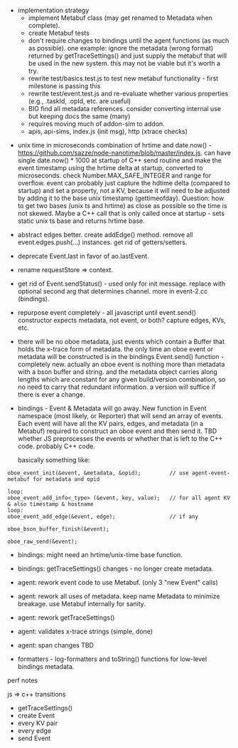 * implementation strategy
  - implement Metabuf class (may get renamed to Metadata when complete).
  - create Metabuf tests
  - don't require changes to bindings until the agent functions (as much as possible). one example:
    ignore the metadata (wrong format) returned by getTraceSettings() and just supply the metabuf
    that will be used in the new system. this may not be viable but it's worth a try.
  - rewrite test/basics.test.js to test new metabuf functionality - first milestone is passing this
  - rewrite test/event.test.js and re-evaluate whether various properties (e.g., .taskId, .opId, etc. are useful)
  - BIG find all metadata references. consider converting internal use but keeping docs the same (many)
  - requires moving much of addon-sim to addon.
  - apis, api-sims, index.js (init msg), http (xtrace checks)

- unix time in microseconds
  combination of hrtime and date.now() - https://github.com/sazze/node-nanotime/blob/master/index.js.
  can have single date.now() * 1000 at startup of C++ send routine and make the event timestamp using the
  hrtime delta at startup, converted to microseconds. check Number.MAX_SAFE_INTEGER and range for overflow.
  event can probably just capture the hdtime delta (compared to startup) and set a property, not a KV,
  because it will need to be adjusted by adding it to the base unix timestamp (gettimeofday). Question: how
  to get two bases (unix ts and hrtime) as close as possible so the time is not skewed. Maybe a C++ call
  that is only called once at startup - sets static unix ts base and returns hrtime base.

- abstract edges better. create addEdge() method. remove all event.edges.push(...) instances. get rid of
  getters/setters.

- deprecate Event.last in favor of ao.lastEvent.

- rename requestStore => context.

- get rid of Event.sendStatus() - used only for init message. replace with optional second arg that
  determines channel. more in event-2.cc (bindings).

- repurpose event completely - all javascript until event.send()
  constructor expects metadata, not event, or both? capture edges, KVs, etc.

- there will be no oboe metadata, just events which contain a Buffer that holds the x-trace form of metadata.
  the only time an oboe event or metadata will be constructed is in the bindings Event.send() function -
  completely new. actually an oboe event is nothing more than metadata with a bson buffer and string. and the
  metadata object carries along lengths which are constant for any given build/version combination, so no need
  to carry that redundant information. a version will suffice if there is ever a change.

- bindings - Event & Metadata will go away. New function in Event namespace (most likely, or Reporter) that
  will send an array of events. Each event will have all the KV pairs, edges, and metadata (in a Metabuf)
  required to construct an oboe event and then send it. TBD whether JS preprocesses the events or whether
  that is left to the C++ code. probably C++ code.

  basically something like:

```
oboe_event_init(&event, &metadata, &opid);         // use agent-event-metabuf for metadata and opid

loop:
oboe_event_add_info<_type> (&event, key, value);   // for all agent KV & also timestamp & hostname
loop:
oboe_event_add_edge(&event, edge);                 // if any

oboe_bson_buffer_finish(&event);

oboe_raw_send(&event);

```
- bindings: might need an hrtime/unix-time base function.
- bindings: getTraceSettings() changes - no longer create metadata.

- agent: rework event code to use Metabuf. (only 3 "new Event" calls)
- agent: rework all uses of metadata. keep name Metadata to minimize breakage. use Metabuf internally for sanity.
- agent: rework getTraceSettings()
- agent: validates x-trace strings (simple, done)
- agent: span changes TBD


- formatters - log-formatters and toString() functions for low-level bindings metadata.


perf notes

js => c++ transitions
- getTraceSettings()
- create Event
- every KV pair
- every edge
- send Event

